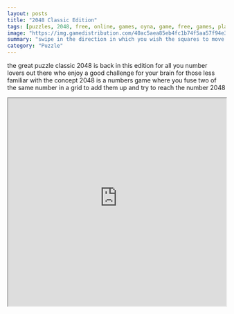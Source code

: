 ```yaml
---
layout: posts
title: "2048 Classic Edition"
tags: [puzzles, 2048, free, online, games, oyna, game, free, games, play, play, games]
image: "https://img.gamedistribution.com/40ac5aea85eb4fc1b74f5aa57f94e38b-1280x550.jpeg"
summary: "swipe in the direction in which you wish the squares to move any doubles that collide will fuse so two 8s will fuse to create a 16 when there is no more free space the game is over if you reach 2048 you win  free online games oyna game free games play play games"
category: "Puzzle"
---
```


the great puzzle classic 2048 is back in this edition for all you number lovers out there who enjoy a good challenge for your brain for those less familiar with the concept 2048 is a numbers game where you fuse two of the same number in a grid to add them up and try to reach the number 2048

<iframe width="100%" height="480px;" src="https://html5.gamedistribution.com/40ac5aea85eb4fc1b74f5aa57f94e38b/"></iframe>